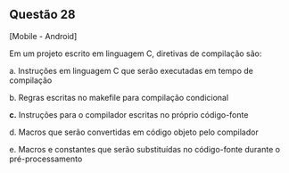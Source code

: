 

## Questão 28
[Mobile - Android]

Em um projeto escrito em linguagem C, diretivas de compilação são:

a. Instruções em linguagem C que serão executadas em tempo de compilação

b. Regras escritas no makefile para compilação condicional

**c.** Instruções para o compilador escritas no próprio código-fonte

d. Macros que serão convertidas em código objeto pelo compilador

e. Macros e constantes que serão substituídas no código-fonte durante o pré-processamento



